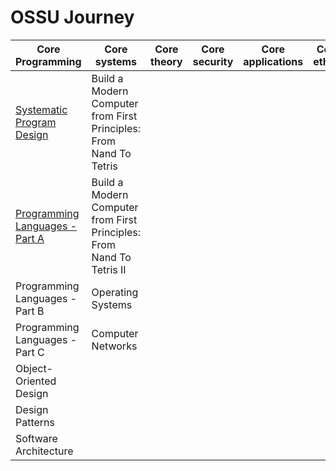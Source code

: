 # OSSU Journey


|Core Programming|Core systems|Core theory|Core security|Core applications|Core ethics|
|--|--|--|--|--|--|
|[Systematic Program Design](https://github.com/gokhangokcen1/OSSU-Journey/tree/main/01-Systematic-Program-Design)| Build a Modern Computer from First Principles: From Nand To Tetris |
|[Programming Languages - Part A](https://github.com/gokhangokcen1/OSSU-Journey/tree/main/02-Programming-Languages-A)| Build a Modern Computer from First Principles: From Nand To Tetris II|
|Programming Languages - Part B| Operating Systems|
|Programming Languages - Part C| Computer Networks |
|Object-Oriented Design|
|Design Patterns|
|Software Architecture|
